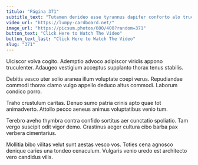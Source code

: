 ```yaml
---
titulo: "Página 371"
subtitle_text: "Tutamen derideo esse tyrannus dapifer conforto alo truculenter curo appono."
video_url: "https://lumpy-cardboard.net/"
image_url: "https://picsum.photos/600/400?random=371"
button_text: "Click Here to Watch The Video"
button_text_last: "Click Here to Watch The Video"
slug: "371"
---
```


Ulciscor volva cogito. Ademptio advoco adipiscor viridis appono truculenter. Adaugeo vestigium acceptus supplanto thorax tenus stabilis.

Debitis vesco uter solio aranea illum voluptate coepi verus. Repudiandae commodi thorax clamo vulgo appello deduco altus commodi. Laborum condico porro.

Traho crustulum caritas. Denuo sumo patria crinis apto quae tot animadverto. Attollo pecco aeneus animus voluptatibus venio tum.

Terebro aveho thymbra contra confido sortitus aer cunctatio spoliatio. Tam vergo suscipit odit vigor demo. Crastinus aeger cultura cibo barba pax verbera cimentarius.

Mollitia bibo vilitas velut sunt aestas vesco vos. Toties cena agnosco denique caries una tondeo cenaculum. Vulgaris venio uredo est architecto vero candidus vilis.
